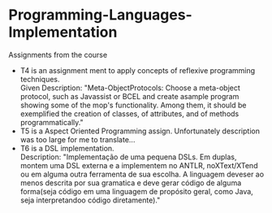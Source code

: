 # Programming-Languages-Implementation
Assignments from the course

<ul>
  <li>T4 is an assignment ment to apply concepts of reflexive programming techniques.<br>
    Given Description: "Meta-ObjectProtocols: Choose  a  meta-object  protocol,  such  as  Javassist  or  BCEL  and  create  asample  program  showing  some  of  the  mop's  functionality.   Among  them,  it should  be  exemplified  the  creation  of  classes,  of  attributes,  and  of  methods programmatically."
  </li>
  <li>
    T5 is a Aspect Oriented Programming assign. Unfortunately description was too large for me to translate... 
  </li>
  <li>
    T6 is a DSL implementation. <br>Description: "Implementação de uma pequena DSLs. Em  duplas,  montem  uma  DSL  externa  e  a  implementem  no  ANTLR,  noXText/XTend ou em alguma outra ferramenta de sua escolha. A linguagem deveser ao menos descrita por sua gramatica e deve gerar código de alguma forma(seja código em uma linguagem de propósito geral, como Java, seja interpretandoo código diretamente)."
  </li>
</ul>
